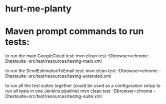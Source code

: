 # hurt-me-planty

# Maven prompt commands to run tests:

to run the main GoogleCloud test:
mvn clean test -Dbrowser=chrome -Dtestsuite=src/test/resources/testng-main.xml

to run the SendEstimationToEmail test:
mvn clean test -Dbrowser=chrome -Dtestsuite=src/test/resources/testng-extended.xml

to run all the test suites together (could be used as a configuration setup to run all tests in one Jenkins pipeline)
mvn clean test -Dbrowser=chrome -Dtestsuite=src/test/resources/testng-suite.xml
